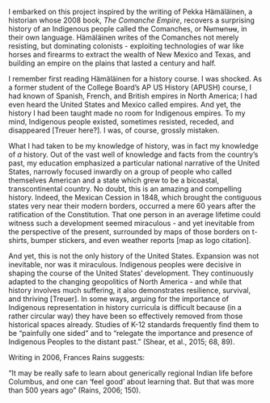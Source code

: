I embarked on this project inspired by the writing of Pekka Hämäläinen, a historian whose 2008 book, _The Comanche Empire_, recovers a surprising history of an Indigenous people called the Comanches, or Nʉmʉnʉʉ, in their own language. Hämäläinen writes of the Comanches not merely resisting, but dominating colonists - exploiting technologies of war like horses and firearms to extract the wealth of New Mexico and Texas, and building an empire on the plains that lasted a century and half.

I remember first reading Hämäläinen for a history course. I was shocked. As a former student of the College Board’s AP US History (APUSH) course, I had known of Spanish, French, and British empires in North America; I had even heard the United States and Mexico called empires. And yet, the history I had been taught made no room for Indigenous empires. To my mind, Indigenous people existed, sometimes resisted, receded, and disappeared [Treuer here?]. I was, of course, grossly mistaken.

What I had taken to be my knowledge of history, was in fact my knowledge of _a_ history. Out of the vast well of knowledge and facts from the country’s past, my education emphasized a particular national narrative of the United States, narrowly focused inwardly on a group of people who called themselves American and a state which grew to be a bicoastal, transcontinental country. No doubt, this is an amazing and compelling history. Indeed, the Mexican Cession in 1848, which brought the contiguous states very near their modern borders, occurred a mere 60 years after the ratification of the Constitution. That one person in an average lifetime could witness such a development seemed miraculous - and yet inevitable from the perspective of the present, surrounded by maps of those borders on t-shirts, bumper stickers, and even weather reports [map as logo citation].

And yet, this is not the only history of the United States. Expansion was not inevitable, nor was it miraculous. Indigenous peoples were decisive in shaping the course of the United States’ development. They continuously adapted to the changing geopolitics of North America - and while that history involves much suffering, it also demonstrates resilience, survival, and thriving [Treuer].
In some ways, arguing for the importance of Indigenous representation in history curricula is difficult because (in a rather circular way) they have been so effectively removed from those historical spaces already. Studies of K-12 standards frequently find them to be “painfully one sided” and to “relegate the importance and presence of Indigenous Peoples to the distant past.” (Shear, et al., 2015; 68, 89).

Writing in 2006, Frances Rains suggests:

“It may be really safe to learn about generically regional Indian life before Columbus, and one can ‘feel good’ about learning that. But that was more than 500 years ago” (Rains, 2006; 150).
